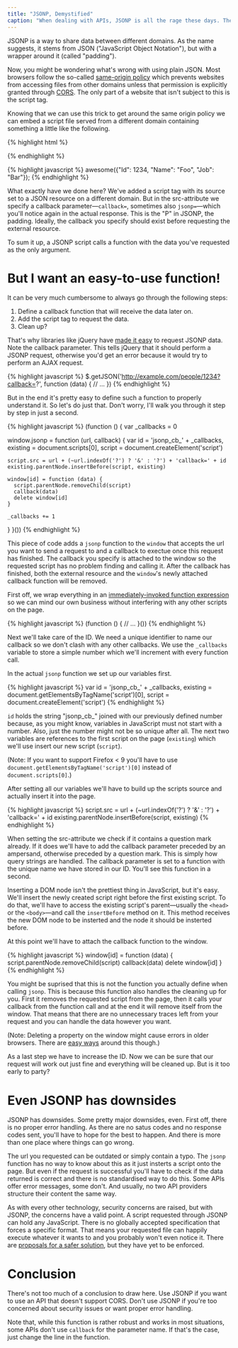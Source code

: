 ```yaml
---
title: "JSONP, Demystified"
caption: "When dealing with APIs, JSONP is all the rage these days. There is a number of reasons as to why this specification reached such popularity, but there's also a lot of uncertainity when it comes to actually using it. Most people would be all like 'Ugh, JSONP is easy, just use jQuery!' But as usual, 'just use jQuery' is not an acceptable answer for everyone."
---
```


JSONP is a way to share data between different domains. As the name suggests, it stems from JSON ("JavaScript Object Notation"), but with a wrapper around it (called "padding").

Now, you might be wondering what's wrong with using plain JSON. Most browsers follow the so-called [same-origin policy](https://developer.mozilla.org/en-US/docs/Web/Security/Same-origin_policy "Same-origin policy on MDN") which prevents websites from accessing files from other domains unless that permission is explicitly granted through [CORS](http://en.wikipedia.org/wiki/Cross-origin_resource_sharing "CORS on Wikipedia"). The only part of a website that isn't subject to this is the script tag.

Knowing that we can use this trick to get around the same origin policy we can embed a script file served from a different domain containing something a little like the following.

{% highlight html %}
<script src="http://example.com/people/1234?callback=awesome"></script>
{% endhighlight %}

{% highlight javascript %}
awesome({"Id": 1234, "Name": "Foo", "Job": "Bar"});
{% endhighlight %}

What exactly have we done here? We've added a script tag with its source set to a JSON resource on a different domain. But in the src-attribute we specify a callback parameter—`callback=`, sometimes also `jsonp=`—which you'll notice again in the actual response. This is the "P" in JSONP, the padding. Ideally, the callback you specify should exist before requesting the external resource.

To sum it up, a JSONP script calls a function with the data you've requested as the only argument.

# But I want an easy-to-use function!

It can be very much cumbersome to always go through the following steps:

1. Define a callback function that will receive the data later on.
2. Add the script tag to request the data.
3. Clean up?

That's why libraries like jQuery have [made it easy](http://api.jquery.com/jQuery.getJSON/ "jQuery's getJSON function") to request JSONP data. Note the callback parameter. This tells jQuery that it should perform a JSONP request, otherwise you'd get an error because it would try to perform an AJAX request.

{% highlight javascript %}
$.getJSON('http://example.com/people/1234?callback=?', function (data) {
  // ...
})
{% endhighlight %}

But in the end it's pretty easy to define such a function to properly understand it. So let's do just that. Don't worry, I'll walk you through it step by step in just a second.

{% highlight javascript %}
(function () {
  var _callbacks = 0

  window.jsonp = function (url, callback) {
    var id = 'jsonp_cb_' + _callbacks,
        existing = document.scripts[0],
        script = document.createElement('script')

    script.src = url + (~url.indexOf('?') ? '&' : '?') + 'callback=' + id
    existing.parentNode.insertBefore(script, existing)

    window[id] = function (data) {
      script.parentNode.removeChild(script)
      callback(data)
      delete window[id]
    }

    _callbacks += 1
  }
}())
{% endhighlight %}

This piece of code adds a `jsonp` function to the `window` that accepts the url you want to send a request to and a callback to exectue once this request has finished. The callback you specify is attached to the window so the requested script has no problem finding and calling it. After the callback has finished, both the external resource and the `window`'s newly attached callback function will be removed.

First off, we wrap everything in an [immediately-invoked function expression](http://benalman.com/news/2010/11/immediately-invoked-function-expression/ "Ben Alman on IIFE") so we can mind our own business without interfering with any other scripts on the page.

{% highlight javascript %}
(function () {
  // ...
}())
{% endhighlight %}

Next we'll take care of the ID. We need a unique identifier to name our callback so we don't clash with any other callbacks. We use the `_callbacks` variable to store a simple number which we'll increment with every function call.

In the actual `jsonp` function we set up our variables first.

{% highlight javascript %}
var id = 'jsonp_cb_' + _callbacks,
    existing = document.getElementsByTagName('script')[0],
    script = document.createElement('script')
{% endhighlight %}

`id` holds the string "jsonp_cb_" joined with our previously defined number because, as you might know, variables in JavaScript must not start with a number. Also, just the number might not be so unique after all. The next two variables are references to the first script on the page (`existing`) which we'll use insert our new script (`script`).

(Note: If you want to support Firefox < 9 you'll have to use `document.getElementsByTagName('script')[0]` instead of `document.scripts[0]`.)

After setting all our variables we'll have to build up the scripts source and actually insert it into the page.

{% highlight javascript %}
script.src = url + (~url.indexOf('?') ? '&' : '?') + 'callback=' + id
existing.parentNode.insertBefore(script, existing)
{% endhighlight %}

When setting the src-attribute we check if it contains a question mark already. If it does we'll have to add the callback parameter preceded by an ampersand, otherwise preceded by a question mark. This is simply how query strings are handled. The callback parameter is set to a function with the unique name we have stored in our ID. You'll see this function in a second.

Inserting a DOM node isn't the prettiest thing in JavaScript, but it's easy. We'll insert the newly created script right before the first existing script. To do that, we'll have to access the existing script's parent—usually the `<head>` or the `<body>`—and call the `insertBefore` method on it. This method receives the new DOM node to be insterted and the node it should be insterted before.

At this point we'll have to attach the callback function to the window.

{% highlight javascript %}
window[id] = function (data) {
  script.parentNode.removeChild(script)
  callback(data)
  delete window[id]
}
{% endhighlight %}

You might be suprised that this is not the function you actually define when calling `jsonp`. This is because this function also handles the cleaning up for you. First it removes the requested script from the page, then it calls your callback from the function call and at the end it will remove itself from the window. That means that there are no unnecessary traces left from your request and you can handle the data however you want.

(Note: Deleting a property on the window might cause errors in older browsers. There are [easy ways](http://stackoverflow.com/questions/1073414/deleting-a-window-property-in-ie "Solution for the delete property bug in older browsers") around this though.)

As a last step we have to increase the ID. Now we can be sure that our request will work out just fine and everything will be cleaned up. But is it too early to party?

# Even JSONP has downsides

JSONP has downsides. Some pretty major downsides, even. First off, there is no proper error handling. As there are no satus codes and no response codes sent, you'll have to hope for the best to happen. And there is more than one place where things can go wrong.

The url you requested can be outdated or simply contain a typo. The `jsonp` function has no way to know about this as it just insterts a script onto the page. But even if the request is successful you'll have to check if the data returned is correct and there is no standardised way to do this. Some APIs offer error messages, some don't. And usually, no two API providers structure their content the same way.

As with every other technology, security concerns are raised, but with JSONP, the concerns have a valid point. A script requested through JSONP can hold any JavaScript. There is no globally accepted specification that forces a specific format. That means your requested file can happily execute whatever it wants to and you probably won't even notice it. There are [proposals for a safer solution](http://json-p.org "Proposal for safer JSONP"), but they have yet to be enforced.

# Conclusion

There's not too much of a conclusion to draw here. Use JSONP if you want to use an API that doesn't support CORS. Don't use JSONP if you're too concerned about security issues or want proper error handling.

Note that, while this function is rather robust and works in most situations, some APIs don't use `callback` for the parameter name. If that's the case, just change the line in the function.